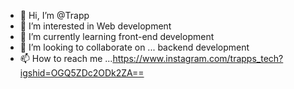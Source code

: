 - 👋 Hi, I’m @Trapp
- 👀 I’m interested in Web development 
- 🌱 I’m currently learning front-end development 
- 💞️ I’m looking to collaborate on ... backend development 
- 📫 How to reach me ...https://www.instagram.com/trapps_tech?igshid=OGQ5ZDc2ODk2ZA==
<!---
Trappb12/Trappb12 is a ✨ special ✨ repository because its `README.md` (this file) appears on your GitHub profile.
You can click the Preview link to take a look at your changes.
--->
